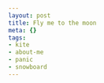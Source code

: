 ```yaml
--- 
layout: post
title: Fly me to the moon
meta: {}
tags: 
- kite
- about-me
- panic
- snowboard
---
```

<object width="425" height="344"><param name="movie" value="http://www.youtube.com/v/-RVuXjf_PJo&hl=en&fs=1&"></param><param name="allowFullScreen" value="true"></param><param name="allowscriptaccess" value="always"></param><embed src="http://www.youtube.com/v/-RVuXjf_PJo&hl=en&fs=1&" type="application/x-shockwave-flash" allowscriptaccess="always" allowfullscreen="true" width="425" height="344"></embed></object> 
